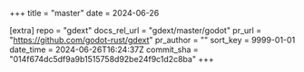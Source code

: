 +++
title = "master"
date = 2024-06-26

[extra]
repo = "gdext"
docs_rel_url = "gdext/master/godot"
pr_url = "https://github.com/godot-rust/gdext"
pr_author = ""
sort_key = 9999-01-01
date_time = 2024-06-26T16:24:37Z
commit_sha = "014f674dc5df9a9b1515758d92be24f9c1d2c8ba"
+++


